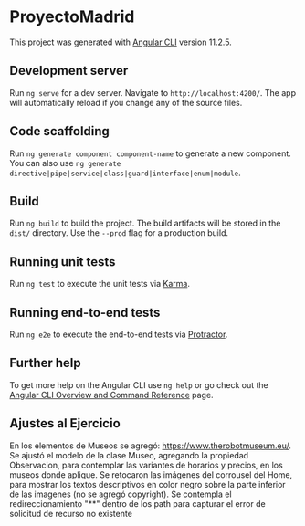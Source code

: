 # ProyectoMadrid

This project was generated with [Angular CLI](https://github.com/angular/angular-cli) version 11.2.5.

## Development server

Run `ng serve` for a dev server. Navigate to `http://localhost:4200/`. The app will automatically reload if you change any of the source files.

## Code scaffolding

Run `ng generate component component-name` to generate a new component. You can also use `ng generate directive|pipe|service|class|guard|interface|enum|module`.

## Build

Run `ng build` to build the project. The build artifacts will be stored in the `dist/` directory. Use the `--prod` flag for a production build.

## Running unit tests

Run `ng test` to execute the unit tests via [Karma](https://karma-runner.github.io).

## Running end-to-end tests

Run `ng e2e` to execute the end-to-end tests via [Protractor](http://www.protractortest.org/).

## Further help

To get more help on the Angular CLI use `ng help` or go check out the [Angular CLI Overview and Command Reference](https://angular.io/cli) page.

## Ajustes al Ejercicio
En los elementos de Museos se agregó:
https://www.therobotmuseum.eu/. 
Se ajustó el modelo de la clase Museo, agregando la propiedad Observacion, para contemplar las variantes de horarios y precios, en los museos donde aplique.
Se retocaron  las imágenes del corrousel del Home, para mostrar los textos descriptivos en color negro sobre la parte inferior de las imagenes (no se agregó copyright).
Se contempla el redireccionamiento "**" dentro de los path  para capturar el error de solicitud de recurso no existente
